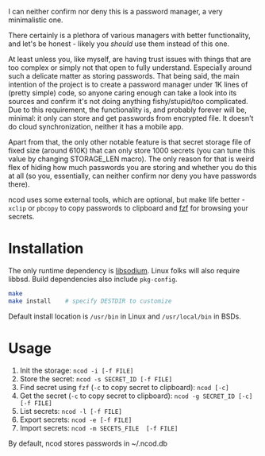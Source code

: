 I can neither confirm nor deny this is a password manager, a very minimalistic one.

There certainly is a plethora of various managers with better functionality, and let's be honest - likely you _should_ use them instead of this one.

At least unless you, like myself, are having trust issues with things that are too complex or simply not that open to fully understand. Especially around such a delicate matter as storing passwords. That being said, the main intention of the project is to create a password manager under 1K lines of (pretty simple) code, so anyone caring enough can take a look into its sources and confirm it's not doing anything fishy/stupid/too complicated. Due to this requirement, the functionality is, and probably forever will be, minimal: it only can store and get passwords from encrypted file. It doesn't do cloud synchronization, neither it has a mobile app.

Apart from that, the only other notable feature is that secret storage file of fixed size (around 610K) that can only store 1000 secrets (you can tune this value by changing STORAGE_LEN macro). The only reason for that is weird flex of hiding how much passwords you are storing and whether you do this at all (so you, essentially, can neither confirm nor deny you have passwords there).

ncod uses some external tools, which are optional, but make life better - `xclip` or `pbcopy` to copy passwords to clipboard and [fzf](https://github.com/junegunn/fzf) for browsing your secrets.

# Installation
The only runtime dependency is [libsodium](https://doc.libsodium.org/). Linux folks will also require libbsd. Build dependencies also include `pkg-config`.

```bash
make
make install    # specify DESTDIR to customize
```
Default install location is `/usr/bin` in Linux and `/usr/local/bin` in BSDs.


# Usage

1. Init the storage: `ncod -i [-f FILE]`
2. Store the secret: `ncod -s SECRET_ID [-f FILE]`
3. Find secret using `fzf` (`-c` to copy secret to clipboard): `ncod [-c]`
4. Get the secret (`-c` to copy secret to clipboard): `ncod -g SECRET_ID [-c] [-f FILE]`
5. List secrets: `ncod -l [-f FILE]`
6. Export secrets: `ncod -e [-f FILE]`
7. Import secrets: `ncod -m SECETS_FILE  [-f FILE]`

By default, ncod stores passwords in ~/.ncod.db
